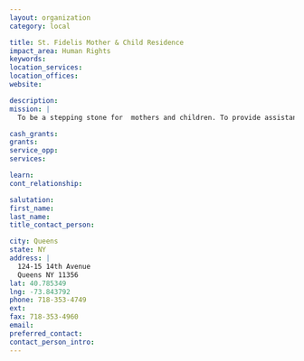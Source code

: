 ```yaml
---
layout: organization
category: local

title: St. Fidelis Mother & Child Residence
impact_area: Human Rights
keywords: 
location_services: 
location_offices: 
website: 

description: 
mission: |
  To be a stepping stone for  mothers and children. To provide assistance towards  financial independence.

cash_grants: 
grants: 
service_opp: 
services: 

learn: 
cont_relationship: 

salutation: 
first_name: 
last_name: 
title_contact_person: 

city: Queens
state: NY
address: |
  124-15 14th Avenue     
  Queens NY 11356
lat: 40.785349
lng: -73.843792
phone: 718-353-4749
ext: 
fax: 718-353-4960
email: 
preferred_contact: 
contact_person_intro: 
---
```

